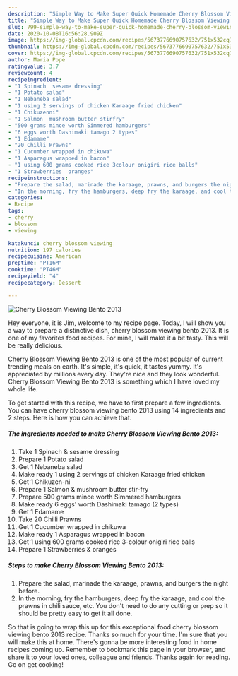 ```yaml
---
description: "Simple Way to Make Super Quick Homemade Cherry Blossom Viewing Bento 2013"
title: "Simple Way to Make Super Quick Homemade Cherry Blossom Viewing Bento 2013"
slug: 799-simple-way-to-make-super-quick-homemade-cherry-blossom-viewing-bento-2013
date: 2020-10-08T16:56:28.909Z
image: https://img-global.cpcdn.com/recipes/5673776690757632/751x532cq70/cherry-blossom-viewing-bento-2013-recipe-main-photo.jpg
thumbnail: https://img-global.cpcdn.com/recipes/5673776690757632/751x532cq70/cherry-blossom-viewing-bento-2013-recipe-main-photo.jpg
cover: https://img-global.cpcdn.com/recipes/5673776690757632/751x532cq70/cherry-blossom-viewing-bento-2013-recipe-main-photo.jpg
author: Maria Pope
ratingvalue: 3.7
reviewcount: 4
recipeingredient:
- "1 Spinach  sesame dressing"
- "1 Potato salad"
- "1 Nebaneba salad"
- "1 using 2 servings of chicken Karaage fried chicken"
- "1 Chikuzenni"
- "1 Salmon  mushroom butter stirfry"
- "500 grams mince worth Simmered hamburgers"
- "6 eggs worth Dashimaki tamago 2 types"
- "1 Edamame"
- "20 Chilli Prawns"
- "1 Cucumber wrapped in chikuwa"
- "1 Asparagus wrapped in bacon"
- "1 using 600 grams cooked rice 3colour onigiri rice balls"
- "1 Strawberries  oranges"
recipeinstructions:
- "Prepare the salad, marinade the karaage, prawns, and burgers the night before."
- "In the morning, fry the hamburgers, deep fry the karaage, and cool the prawns in chili sauce, etc. You don&#39;t need to do any cutting or prep so it should be pretty easy to get it all done."
categories:
- Recipe
tags:
- cherry
- blossom
- viewing

katakunci: cherry blossom viewing 
nutrition: 197 calories
recipecuisine: American
preptime: "PT16M"
cooktime: "PT46M"
recipeyield: "4"
recipecategory: Dessert

---
```



![Cherry Blossom Viewing Bento 2013](https://img-global.cpcdn.com/recipes/5673776690757632/751x532cq70/cherry-blossom-viewing-bento-2013-recipe-main-photo.jpg)

Hey everyone, it is Jim, welcome to my recipe page. Today, I will show you a way to prepare a distinctive dish, cherry blossom viewing bento 2013. It is one of my favorites food recipes. For mine, I will make it a bit tasty. This will be really delicious.



Cherry Blossom Viewing Bento 2013 is one of the most popular of current trending meals on earth. It's simple, it's quick, it tastes yummy. It's appreciated by millions every day. They're nice and they look wonderful. Cherry Blossom Viewing Bento 2013 is something which I have loved my whole life.


To get started with this recipe, we have to first prepare a few ingredients. You can have cherry blossom viewing bento 2013 using 14 ingredients and 2 steps. Here is how you can achieve that.

<!--inarticleads1-->

##### The ingredients needed to make Cherry Blossom Viewing Bento 2013:

1. Take 1 Spinach &amp; sesame dressing
1. Prepare 1 Potato salad
1. Get 1 Nebaneba salad
1. Make ready 1 using 2 servings of chicken Karaage fried chicken
1. Get 1 Chikuzen-ni
1. Prepare 1 Salmon &amp; mushroom butter stir-fry
1. Prepare 500 grams mince worth Simmered hamburgers
1. Make ready 6 eggs&#39; worth Dashimaki tamago (2 types)
1. Get 1 Edamame
1. Take 20 Chilli Prawns
1. Get 1 Cucumber wrapped in chikuwa
1. Make ready 1 Asparagus wrapped in bacon
1. Get 1 using 600 grams cooked rice 3-colour onigiri rice balls
1. Prepare 1 Strawberries &amp; oranges




<!--inarticleads2-->

##### Steps to make Cherry Blossom Viewing Bento 2013:

1. Prepare the salad, marinade the karaage, prawns, and burgers the night before.
1. In the morning, fry the hamburgers, deep fry the karaage, and cool the prawns in chili sauce, etc. You don&#39;t need to do any cutting or prep so it should be pretty easy to get it all done.




So that is going to wrap this up for this exceptional food cherry blossom viewing bento 2013 recipe. Thanks so much for your time. I'm sure that you will make this at home. There's gonna be more interesting food in home recipes coming up. Remember to bookmark this page in your browser, and share it to your loved ones, colleague and friends. Thanks again for reading. Go on get cooking!
